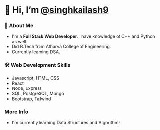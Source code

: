 # 👋 Hi, I’m [@singhkailash9](https://github.com/singhkailash9)

### 🚀 About Me
-  I'm a **Full Stack Web Developer**. I have knowledge of C++ and Python as well.
-  Did B.Tech from Atharva College of Engineering.
-  Currently learning DSA.

### 🛠 Web Development Skills
-  Javascript, HTML, CSS
-  React
-  Node, Express
-  SQL, PostgreSQL, Mongo
-  Bootstrap, Tailwind

### More Info
- I'm currently learning Data Structures and Algorithms.

